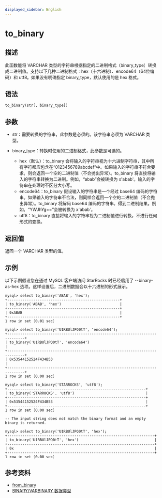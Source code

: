 ```yaml
---
displayed_sidebar: English
---
```


# to_binary

## 描述

此函数能将 VARCHAR 类型的字符串根据指定的二进制格式（binary_type）转换成二进制值。支持以下几种二进制格式：hex（十六进制）、encode64（64位编码）和 utf8。如果没有明确指定 binary_type，默认使用的是 hex 格式。

## 语法

```Haskell
to_binary(str[, binary_type])
```

## 参数

- str：需要转换的字符串，此参数是必须的。该字符串必须为 VARCHAR 类型。
- binary_type：转换时使用的二进制格式，此参数是可选的。

  - hex（默认）：to_binary 会将输入的字符串视为十六进制字符串，其中所有字符都应包含在“0123456789abcdef”中。如果输入的字符串不符合要求，则会返回一个空的二进制值（不会抛出异常）。to_binary 将直接将输入的字符串转换为二进制。例如，“abab”会被转换为 x'abab'。输入的字符串在处理时不区分大小写。
  - encode64：to_binary 假设输入的字符串是一个经过 base64 编码的字符串。如果输入的字符串不合法，则同样会返回一个空的二进制值（不会抛出异常）。to_binary 将解码 base64 编码的字符串，得到二进制结果。例如，“YWJhYg==”会被转换为 x'abab'。
  - utf8：to_binary 直接将输入的字符串视为二进制值进行转换，不进行任何形式的变换。

## 返回值

返回一个 VARCHAR 类型的值。

## 示例

以下示例假设您在通过 MySQL 客户端访问 StarRocks 时已经启用了 --binary-as-hex 选项。这样设置后，二进制数据会以十六进制的形式展示。

```Plain
mysql> select to_binary('ABAB', 'hex');
+----------------------------------------------------+
| to_binary('ABAB', 'hex')                           |
+----------------------------------------------------+
| 0xABAB                                             |
+----------------------------------------------------+
1 row in set (0.01 sec)

mysql> select to_binary('U1RBUlJPQ0tT', 'encode64');
+------------------------------------------------------------------------------+
| to_binary('U1RBUlJPQ0tT', 'encode64')                                        |
+------------------------------------------------------------------------------+
| 0x53544152524F434B53                                                         |
+------------------------------------------------------------------------------+
1 row in set (0.00 sec)

mysql> select to_binary('STARROCKS', 'utf8');
+----------------------------------------------------------------+
| to_binary('STARROCKS', 'utf8')                                 |
+----------------------------------------------------------------+
| 0x53544152524F434B53                                           |
+----------------------------------------------------------------+
1 row in set (0.00 sec)

-- The input string does not match the binary format and an empty binary is returned.

mysql> select to_binary('U1RBUlJPQ0tT', 'hex');
+--------------------------------------------------------------------+
| to_binary('U1RBUlJPQ0tT', 'hex')                                   |
+--------------------------------------------------------------------+
| 0x                                                                 |
+--------------------------------------------------------------------+
1 row in set (0.00 sec)
```

## 参考资料

- [from_binary](from_binary.md)
- [BINARY/VARBINARY 数据类型](../../sql-statements/data-types/BINARY.md)
